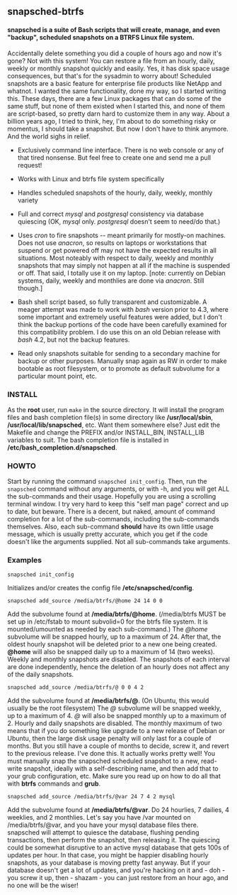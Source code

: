 ## snapsched-btrfs

#### snapsched is a suite of Bash scripts that will create, manage, and even "backup", scheduled snapshots on a BTRFS Linux file system.

Accidentally delete something you did a couple of hours ago and now it's gone?  Not with this system!  You can restore a file from an hourly, daily, weekly or monthly snapshot quickly and easily.  Yes, it has disk space usage consequences, but that's for the sysadmin to worry about!  Scheduled snapshots are a basic feature for enterprise file products like NetApp and whatnot.  I wanted the same functionality, done my way, so I started writing this.  These days, there are a few Linux packages that can do some of the same stuff, but none of them existed when I started this, and none of them are script-based, so pretty darn hard to customize them in any way.  About a billion years ago, I tried to think, hey, I'm about to do something risky or momentus, I should take a snapshot.  But now I don't have to think anymore.  And the world sighs in relief.

* Exclusively command line interface.  There is no web console or any of that tired nonsense.  But feel free to create one and send me a pull request!

* Works with Linux and btrfs file system specifically

* Handles scheduled snapshots of the hourly, daily, weekly, monthly variety

* Full and correct *mysql* and *postgresql* consistency via database quiescing (OK, *mysql* only.  *postgresql* doesn't seem to need/do that.)

* Uses *cron* to fire snapshots -- meant primarily for mostly-on machines.
  Does not use *anacron*, so results on laptops or workstations that suspend or
  get powered off may not have the expected results in all situations.
  Most noteably with respect to daily, weekly and monthly snapshots that
  may simply not happen at all if the machine is suspended or off.  That said,
  I totally use it on my laptop.  \[note: currently on Debian systems, daily,
  weekly and monthlies are done via *anacron*.  Still though.\]

* Bash shell script based, so fully transparent and customizable.  A meager attempt was made to work with *bash* version prior to 4.3, where some important and extremely useful features were added, but I don't think the backup portions of the code have been carefully examined for this compatibility problem.  I do use this on an old Debian release with *bash* 4.2, but not the backup features.

* Read only snapshots suitable for sending to a secondary machine
  for backup or other purposes.  Manually snap again as RW in
  order to make bootable as root filesystem, or to promote as default
  subvolume for a particular mount point, etc.

### INSTALL
As the **root** user, run ```make``` in the source directory.  It will install the program files and bash completion file(s) in some directory like **/usr/local/sbin**, **/usr/local/lib/snapsched**, etc.  Want them somewhere else?  Just edit the Makefile and change the PREFIX and/or INSTALL_BIN, INSTALL_LIB variables to suit.  The bash completion file is installed in **/etc/bash_completion.d/snapsched**.

### HOWTO

Start by running the command ```snapsched init_config```.  Then, run
the ```snapsched``` command without any arguments, or with -h, and you will get ALL the sub-commands and their usage.  Hopefully you are using a scrolling terminal window.  I try very hard to keep this "self man page" correct and up to date, but beware.  There is a decent, but naked, amount of command completion for a lot of the sub-commands, including the sub-commands themselves.  Also, each sub-command **should** have its own little usage message, which is usually pretty accurate, which you get if the code doesn't like the arguments supplied.  Not all sub-commands take arguments.

### Examples
```snapsched init_config```

Initializes and/or creates the config file **/etc/snapsched/config**.

```snapsched add_source /media/btrfs/@home 24 14 0 0```

Add the subvolume found at **/media/btrfs/@home**.  (/media/btrfs MUST be set up in /etc/fstab to mount subvolid=0 for the btrfs file system.  It is mounted/umounted as needed by each sub-command.)  The *@home* subvolume will be snapped hourly, up to a maximum of 24.  After that, the oldest hourly snapshot will be deleted prior to a new one being created.  **@home** will also be snapped daily up to a maximum of 14 (two weeks).  Weekly and monthly snapshots are disabled.  The snapshots of each interval are done independently, hence the deletion of an hourly does not affect any of the daily snapshots.

```snapsched add_source /media/btrfs/@ 0 0 4 2```

Add the subvolume found at **/media/btrfs/@**. (On Ubuntu, this would usually be the root filesystem)  The *@* subvolume will be snapped weekly, up to a maximum of 4.  *@* will also be snapped monthly up to a maximum of 2.  Hourly and daily snapshots are disabled.  The monthly maximum of two means that if you do something like upgrade to a new release of Debian or Ubuntu, then the large disk usage penalty will only last for a couple of months.  But you still have a couple of months to decide, screw it, and revert to the previous release.  I've done this.  It actually works pretty well!  You must manually snap the snapsched scheduled snapshot to a new, read-write snapshot, ideally with a self-describing name, and then add that to your grub configuration, etc.  Make sure you read up on how to do all that with **btrfs** commands and **grub**.

```snapsched add_source /media/btrfs/@var 24 7 4 2 mysql```

Add the subvolume found at **/media/btrfs/@var**.  Do 24 hourlies, 7 dailies, 4 weeklies, and 2 monthlies.  Let's say you have /var mounted on /media/btrfs/@var, and you have your mysql database files there.  snapsched will attempt to quiesce the database, flushing pending transactions, then perform the snapshot, then releasing it.  The quiescing could be somewhat disruptive to an active mysql database that gets 100s of updates per hour.  In that case, you might be happier disabling hourly snapshots, as your database is moving pretty fast anyway.  But if your database doesn't get a lot of updates, and you're hacking on it and - doh - you screw it up, then - shazam - you can just restore from an hour ago, and no one will be the wiser!

